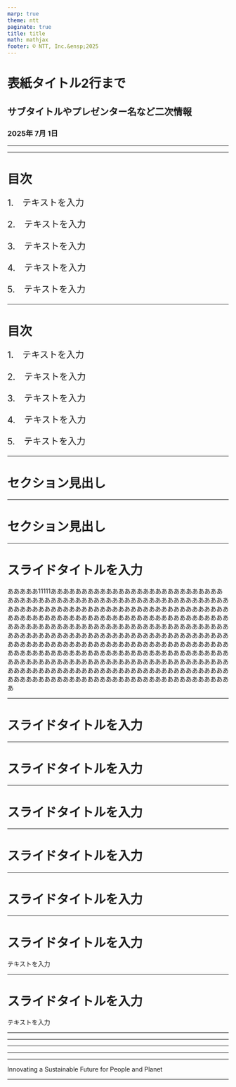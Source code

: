 ```yaml
---
marp: true
theme: ntt
paginate: true
title: title
math: mathjax
footer: © NTT, Inc.&ensp;2025
---
```


<!--class: title-->
<!-- _paginate: skip -->
<!-- あとで削除 -->

# 表紙タイトル2行まで

## サブタイトルやプレゼンター名など二次情報

### 2025年 7月 1日

<!-- カンペ -->

---

---

<!--class: slide-->

# 目次

<big><big>

1.　テキストを入力

2.　テキストを入力

3.　テキストを入力

4.　テキストを入力

5.　テキストを入力

</big></big>

---

# 目次

<big><big>

1.　テキストを入力

2.　テキストを入力

3.　テキストを入力

4.　テキストを入力

5.　テキストを入力

</big></big>

---

<!--class: subtitle-->

# セクション見出し

---

# セクション見出し

---

<!--class: slide-->

# スライドタイトルを入力

あああああ11111あああああああああああああああああああああああああああああああああああああああああああああああああああああああああああああああああああああああああああああああああああああああああああああああああああああああああああああああああああああああああああああああああああああああああああああああああああああああああああああああああああああああああああああああああああああああああああああああああああああああああああああああああああああああああああああああああああああああああああああああああああああああああああああああああああああああああああああああああああああああああああああああああああああああああああああああああああああああああああああああああああああああああああああああああああああああああああああああああああああああああああああああああああああああああああああああああああああ

---

# スライドタイトルを入力

---

# スライドタイトルを入力

---

# スライドタイトルを入力

---

# スライドタイトルを入力

---

# スライドタイトルを入力

---

# スライドタイトルを入力

テキストを入力

---

# スライドタイトルを入力

テキストを入力

---

---

---

<!-- _paginate: skip -->

---

<!-- _paginate: skip -->

---

<!-- class: end1 -->

Innovating a Sustainable Future
for People and Planet

---

<!-- class: end2 -->